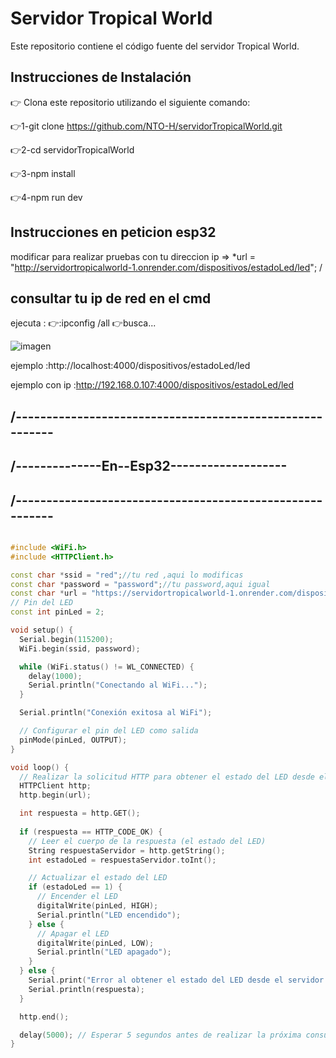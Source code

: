 # Servidor Tropical World

Este repositorio contiene el código fuente del servidor Tropical World.

## Instrucciones de Instalación

👉 Clona este repositorio utilizando el siguiente comando:


👉1-git clone https://github.com/NTO-H/servidorTropicalWorld.git

👉2-cd servidorTropicalWorld

👉3-npm install

👉4-npm run dev



## Instrucciones en peticion esp32

modificar para realizar pruebas con tu direccion ip 
=>   *url = "http://servidortropicalworld-1.onrender.com/dispositivos/estadoLed/led"; /

## consultar tu ip de red en el cmd
ejecuta :
👉:ipconfig /all
👉busca...

![imagen](https://github.com/NTO-H/servidorTropicalWorld/assets/134122438/f90bdb93-1034-4abb-8d0f-5f04984439b3)



ejemplo :http://localhost:4000/dispositivos/estadoLed/led

ejemplo con ip :http://192.168.0.107:4000/dispositivos/estadoLed/led



## /---------------------------------------------------------

## /--------------En--Esp32-------------------
## /---------------------------------------------------------
```cpp

#include <WiFi.h>
#include <HTTPClient.h>

const char *ssid = "red";//tu red ,aqui lo modificas
const char *password = "password";//tu password,aqui igual 
const char *url = "https://servidortropicalworld-1.onrender.com/dispositivos/obtenerEstadoLed";
// Pin del LED
const int pinLed = 2;

void setup() {
  Serial.begin(115200);
  WiFi.begin(ssid, password);

  while (WiFi.status() != WL_CONNECTED) {
    delay(1000);
    Serial.println("Conectando al WiFi...");
  }

  Serial.println("Conexión exitosa al WiFi");

  // Configurar el pin del LED como salida
  pinMode(pinLed, OUTPUT);
}

void loop() {
  // Realizar la solicitud HTTP para obtener el estado del LED desde el servidor
  HTTPClient http;
  http.begin(url);

  int respuesta = http.GET();
  
  if (respuesta == HTTP_CODE_OK) {
    // Leer el cuerpo de la respuesta (el estado del LED)
    String respuestaServidor = http.getString();
    int estadoLed = respuestaServidor.toInt();

    // Actualizar el estado del LED
    if (estadoLed == 1) {
      // Encender el LED
      digitalWrite(pinLed, HIGH);
      Serial.println("LED encendido");
    } else {
      // Apagar el LED
      digitalWrite(pinLed, LOW);
      Serial.println("LED apagado");
    }
  } else {
    Serial.print("Error al obtener el estado del LED desde el servidor. Código de respuesta: ");
    Serial.println(respuesta);
  }

  http.end();

  delay(5000); // Esperar 5 segundos antes de realizar la próxima consulta
}
